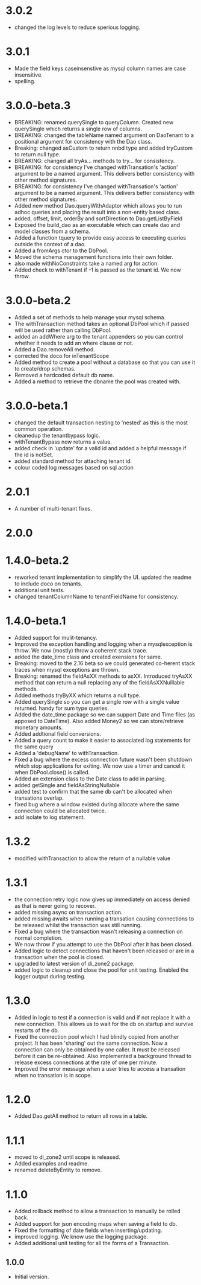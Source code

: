 # 3.0.2
- changed the log levels to reduce sperious logging.

# 3.0.1
- Made the field keys caseinsenstive as mysql column names are case insensitive.
- spelling.

# 3.0.0-beta.3
- BREAKING: renamed querySingle to queryColumn. Created new querySingle which returns a single row of columns.
- BREAKING: changed the tableName named argument on DaoTenant to a positional argument for consistency with the Dao class.
- Breaking: changed asCustom to return nnbd type and added tryCustom to return null type.
- BREAKING: changed all tryAs... methods to try... for consistency.
- BREAKING: for consistency I've changed withTransation's 'action' argument to be a named argument. This delivers better consistency with other method signatures.
- BREAKING: for consistency I've changed withTransation's 'action' argument to be a named argument. This delivers better consistency with other method signatures.
- Added new method Dao.queryWithAdaptor which allows you to run adhoc queries and placing the result into a non-entity based class.
- added, offset, limit, orderBy and sortDirection to Dao.getListByField
- Exposed the build_dao as an executable which can create dao and model classes from a schema.
- Added a function tquery to provide easy access to executing queries outside the context of a dao.
- Added a fromArgs ctor to the DbPool.
- Moved the schema management functions into their own folder.
- also made withNoConstraints take a named arg for action.
- Added check to withTenant if -1 is passed as the tenant id. We now throw.

# 3.0.0-beta.2
- Added a set of methods to help manage your mysql schema.
- The withTransaction method takes an optional DbPool which if passed will be used rather than calling DbPool.
- added an addWhere arg to the tenant appenders so you can control whether it needs to add an where clause or not.
- Added a Dao.removeAll method.
- corrected the doco for inTenantScope
- Added method to create a pool without a database so that you can use it to create/drop schemas. 
- Removed a hardcoded default db name. 
- Added a method to retrieve the dbname the pool was created with.

# 3.0.0-beta.1
- changed the default transaction nesting to 'nested' as this is the most common operation.
- cleanedup the tenantbypass logic.
- withTenantBypass now returns a value.
- added check in 'update' for a valid id and added a helpful message if the id is notSet.
- added standard method for attaching tenant id.
- colour coded log messages based on sql action

# 2.0.1
- A number of multi-tenant fixes.

# 2.0.0

# 1.4.0-beta.2
- reworked tenant implementation to simplify the UI. updated the readme to include doco on tenants.
- additional unit tests.
- changed tenantColumnName to tenantFieldName for consistency.

# 1.4.0-beta.1
- Added support for mulit-tenancy.
- Improved the exception handling and logging when a mysqlexception is throw. We now (mostly) throw a coherent stack trace.
- added the date_time class and created exensions for same. 
- Breaking: moved to the 2.16 beta so we could generated co-herent stack traces when mysql exceptions are thrown.
- Breaking: renamed the fieldAsXX methods to asXX. Introduced tryAsXX method that can return a null replacing any of the fieldAsXXNulllable methods.
- Added methods tryByXX  which returns a null type.
- Added querySingle so you can get a single row with a single value returned. handy for sum type queries.
- Added the date_time package so we can support Date and Time files (as apposed to DateTime). Also added Money2 so we can store/retrieve monetary amounts.
- Added addtional field conversions.
- Added a query count to make it easier to associated log statements for the same query
- Added a 'debugName' to withTransaction.
- Fixed a bug where the excess connection future wasn't been shutdown which stop applications for exiting. We now use  a timer and cancel it when DbPool.close() is called.
- Added an extension class to the Date class to add in parsing.
- added getSingle and fieldAsStringNullable
- added test to confirm that the same db can't be allocated when transations overlap.
- fixed bug where a window existed during allocate where the same connection could be allocated twice.
- add isolate to log statement.

# 1.3.2
- modified withTransaction to allow the return of a nullable value

# 1.3.1
- the connection retry logic now gives up immediately on access denied as that is never going to recover.
- added missing async on transaction action.
- added missing awaits when running a transation causing connections to be released whilst the transaction was still running.
- Fixed a bug where the transaction wasn't releasing a connection on normal completion.
- We now throw if you attempt to use the DbPool after it has been closed.
- Added logic to detect connections that haven't been released or are in a transaction when the pool is closed.
- upgraded to latest version of di_zone2 package. 
- added logic to cleanup and close the pool for unit testing. Enabled the logger output during testing.

# 1.3.0
- Added in logic to test if a connection is valid and if not replace it with a new connection. This allows us to wait for the db on startup and survive restarts of the db.
- Fixed the connection pool which I had blindly copied from another project. It has been 'sharing' out the same connection. Now a connection can only be obtained by one caller. It must be released before it can be re-obtained. Also implemented a background thread to release excess connections at the rate of one per minute.
- Improved the error message when a user tries to access a transation when no transation is in scope.

# 1.2.0
- Added Dao.getAll method to return all rows in a table.

# 1.1.1
- moved to di_zone2 until scope is released.
- Added examples and readme.
- renamed deleteByEntity to remove.

# 1.1.0
- Added rollback method to allow a transaction to manually be rolled back.
- Added support for json encoding maps when saving a field to db.
- Fixed the formatting of date fields when inserting/updating.
- improved logging. We know use the logging package.
- Added additional unit testing for all the forms of a Transaction.

## 1.0.0

- Initial version.

